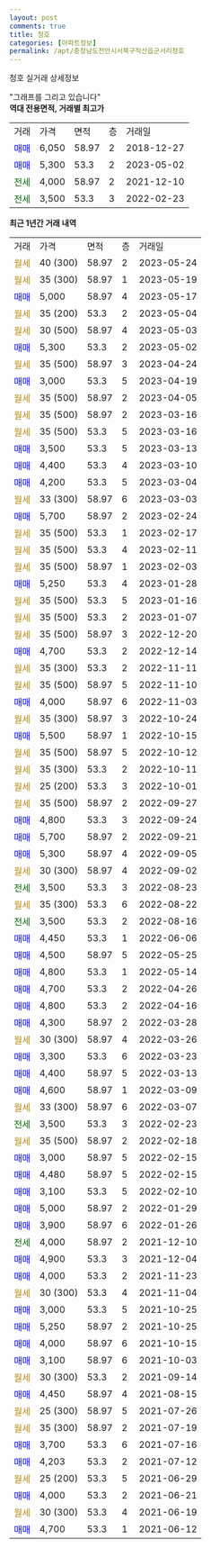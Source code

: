 ```yaml
---
layout: post
comments: true
title: 청호
categories: [아파트정보]
permalink: /apt/충청남도천안시서북구직산읍군서리청호
---
```


청호 실거래 상세정보

<script type="text/javascript">
  google.charts.load('current', {'packages':['line', 'corechart']});
  google.charts.setOnLoadCallback(drawChart);

  function drawChart() {
    var data = new google.visualization.DataTable();
    data.addColumn('date', '거래일');
    data.addColumn('number', "매매");
    data.addColumn('number', "전세");
    data.addColumn('number', "전매");

    data.addRows([[new Date(Date.parse("2023-05-24")), null, null, null], [new Date(Date.parse("2023-05-19")), null, null, null], [new Date(Date.parse("2023-05-17")), 5000, null, null], [new Date(Date.parse("2023-05-04")), null, null, null], [new Date(Date.parse("2023-05-03")), null, null, null], [new Date(Date.parse("2023-05-02")), 5300, null, null], [new Date(Date.parse("2023-04-24")), null, null, null], [new Date(Date.parse("2023-04-19")), 3000, null, null], [new Date(Date.parse("2023-04-05")), null, null, null], [new Date(Date.parse("2023-03-16")), null, null, null], [new Date(Date.parse("2023-03-16")), null, null, null], [new Date(Date.parse("2023-03-13")), 3500, null, null], [new Date(Date.parse("2023-03-10")), 4400, null, null], [new Date(Date.parse("2023-03-04")), 4200, null, null], [new Date(Date.parse("2023-03-03")), null, null, null], [new Date(Date.parse("2023-02-24")), 5700, null, null], [new Date(Date.parse("2023-02-17")), null, null, null], [new Date(Date.parse("2023-02-11")), null, null, null], [new Date(Date.parse("2023-02-03")), null, null, null], [new Date(Date.parse("2023-01-28")), 5250, null, null], [new Date(Date.parse("2023-01-16")), null, null, null], [new Date(Date.parse("2023-01-07")), null, null, null], [new Date(Date.parse("2022-12-20")), null, null, null], [new Date(Date.parse("2022-12-14")), 4700, null, null], [new Date(Date.parse("2022-11-11")), null, null, null], [new Date(Date.parse("2022-11-10")), null, null, null], [new Date(Date.parse("2022-11-03")), 4000, null, null], [new Date(Date.parse("2022-10-24")), null, null, null], [new Date(Date.parse("2022-10-15")), 5500, null, null], [new Date(Date.parse("2022-10-12")), null, null, null], [new Date(Date.parse("2022-10-11")), null, null, null], [new Date(Date.parse("2022-10-01")), null, null, null], [new Date(Date.parse("2022-09-27")), null, null, null], [new Date(Date.parse("2022-09-24")), 4800, null, null], [new Date(Date.parse("2022-09-21")), 5700, null, null], [new Date(Date.parse("2022-09-05")), 5300, null, null], [new Date(Date.parse("2022-09-02")), null, null, null], [new Date(Date.parse("2022-08-23")), null, 3500, null], [new Date(Date.parse("2022-08-22")), null, null, null], [new Date(Date.parse("2022-08-16")), null, 3500, null], [new Date(Date.parse("2022-06-06")), 4450, null, null], [new Date(Date.parse("2022-05-25")), 4500, null, null], [new Date(Date.parse("2022-05-14")), 4800, null, null], [new Date(Date.parse("2022-04-26")), 4700, null, null], [new Date(Date.parse("2022-04-16")), 4800, null, null], [new Date(Date.parse("2022-03-28")), 4300, null, null], [new Date(Date.parse("2022-03-26")), null, null, null], [new Date(Date.parse("2022-03-23")), 3300, null, null], [new Date(Date.parse("2022-03-13")), 4400, null, null], [new Date(Date.parse("2022-03-09")), 4600, null, null], [new Date(Date.parse("2022-03-07")), null, null, null], [new Date(Date.parse("2022-02-23")), null, 3500, null], [new Date(Date.parse("2022-02-18")), null, null, null], [new Date(Date.parse("2022-02-15")), 3000, null, null], [new Date(Date.parse("2022-02-15")), 4480, null, null], [new Date(Date.parse("2022-02-10")), 3100, null, null], [new Date(Date.parse("2022-01-29")), 5000, null, null], [new Date(Date.parse("2022-01-26")), 3900, null, null], [new Date(Date.parse("2021-12-10")), null, 4000, null], [new Date(Date.parse("2021-12-04")), 4900, null, null], [new Date(Date.parse("2021-11-23")), 4000, null, null], [new Date(Date.parse("2021-11-04")), null, null, null], [new Date(Date.parse("2021-10-25")), 3000, null, null], [new Date(Date.parse("2021-10-25")), 5250, null, null], [new Date(Date.parse("2021-10-15")), 4000, null, null], [new Date(Date.parse("2021-10-03")), 3100, null, null], [new Date(Date.parse("2021-09-14")), null, null, null], [new Date(Date.parse("2021-08-15")), 4450, null, null], [new Date(Date.parse("2021-07-26")), null, null, null], [new Date(Date.parse("2021-07-19")), null, null, null], [new Date(Date.parse("2021-07-16")), 3700, null, null], [new Date(Date.parse("2021-07-12")), 4203, null, null], [new Date(Date.parse("2021-06-29")), null, null, null], [new Date(Date.parse("2021-06-21")), 4000, null, null], [new Date(Date.parse("2021-06-19")), null, null, null], [new Date(Date.parse("2021-06-12")), 4700, null, null]]);

    var options = {
      hAxis: {
        format: 'yyyy/MM/dd'
      },    
      lineWidth: 0,
      pointsVisible: true,    
      title: '최근 1년간 유형별 실거래가 분포',
      legend: { position: 'bottom' }
    };

    var formatter = new google.visualization.NumberFormat({pattern:'###,###'} );
    formatter.format(data, 1);
    formatter.format(data, 2);
    
    setTimeout(function() {
        var chart = new google.visualization.LineChart(document.getElementById('columnchart_material'));
        chart.draw(data, (options));
        document.getElementById('loading').style.display = 'none';
    }, 200);
  }
</script>


<div id="loading" style="z-index:20; display: block; margin-left: 0px">"그래프를 그리고 있습니다"</div>
<div id="columnchart_material" style="width: 95%; margin-left: 0px; display: block"></div>
<!-- contents start -->
<b>역대 전용면적, 거래별 최고가</b>
<table class="sortable">
    <tr>
      <td>거래</td>
      <td>가격</td>
      <td>면적</td>
      <td>층</td>
      <td>거래일</td>
    </tr>
        <tr>
          <td><a style="color: blue">매매</a></td>
          <td>6,050</td>
          <td>58.97</td>
          <td>2</td>
          <td>2018-12-27</td>
        </tr>            <tr>
          <td><a style="color: blue">매매</a></td>
          <td>5,300</td>
          <td>53.3</td>
          <td>2</td>
          <td>2023-05-02</td>
        </tr>        
        <tr>
              <td><a style="color: darkgreen">전세</a></td>
              <td>4,000</td>
              <td>58.97</td>
              <td>2</td>
              <td>2021-12-10</td>
            </tr>            <tr>
              <td><a style="color: darkgreen">전세</a></td>
              <td>3,500</td>
              <td>53.3</td>
              <td>3</td>
              <td>2022-02-23</td>
            </tr>        
    
</table>

<b>최근 1년간 거래 내역</b>

<table class="sortable">
    <tr>
      <td>거래</td>
      <td>가격</td>
      <td>면적</td>
      <td>층</td>
      <td>거래일</td>
    </tr>
    <tr>
      <td><a style="color: darkgoldenrod">월세</a></td>
      <td>40 (300)</td>
      <td>58.97</td>
      <td>2</td>
      <td>2023-05-24</td>
    </tr>          <tr>
      <td><a style="color: darkgoldenrod">월세</a></td>
      <td>35 (300)</td>
      <td>58.97</td>
      <td>1</td>
      <td>2023-05-19</td>
    </tr>          <tr>
      <td><a style="color: blue">매매</a></td>
      <td>5,000</td>
      <td>58.97</td>
      <td>4</td>
      <td>2023-05-17</td>
    </tr>          <tr>
      <td><a style="color: darkgoldenrod">월세</a></td>
      <td>35 (200)</td>
      <td>53.3</td>
      <td>2</td>
      <td>2023-05-04</td>
    </tr>          <tr>
      <td><a style="color: darkgoldenrod">월세</a></td>
      <td>30 (500)</td>
      <td>58.97</td>
      <td>4</td>
      <td>2023-05-03</td>
    </tr>          <tr>
      <td><a style="color: blue">매매</a></td>
      <td>5,300</td>
      <td>53.3</td>
      <td>2</td>
      <td>2023-05-02</td>
    </tr>          <tr>
      <td><a style="color: darkgoldenrod">월세</a></td>
      <td>35 (500)</td>
      <td>58.97</td>
      <td>3</td>
      <td>2023-04-24</td>
    </tr>          <tr>
      <td><a style="color: blue">매매</a></td>
      <td>3,000</td>
      <td>53.3</td>
      <td>5</td>
      <td>2023-04-19</td>
    </tr>          <tr>
      <td><a style="color: darkgoldenrod">월세</a></td>
      <td>35 (500)</td>
      <td>58.97</td>
      <td>2</td>
      <td>2023-04-05</td>
    </tr>          <tr>
      <td><a style="color: darkgoldenrod">월세</a></td>
      <td>35 (500)</td>
      <td>58.97</td>
      <td>2</td>
      <td>2023-03-16</td>
    </tr>          <tr>
      <td><a style="color: darkgoldenrod">월세</a></td>
      <td>35 (500)</td>
      <td>53.3</td>
      <td>5</td>
      <td>2023-03-16</td>
    </tr>          <tr>
      <td><a style="color: blue">매매</a></td>
      <td>3,500</td>
      <td>53.3</td>
      <td>5</td>
      <td>2023-03-13</td>
    </tr>          <tr>
      <td><a style="color: blue">매매</a></td>
      <td>4,400</td>
      <td>53.3</td>
      <td>4</td>
      <td>2023-03-10</td>
    </tr>          <tr>
      <td><a style="color: blue">매매</a></td>
      <td>4,200</td>
      <td>53.3</td>
      <td>5</td>
      <td>2023-03-04</td>
    </tr>          <tr>
      <td><a style="color: darkgoldenrod">월세</a></td>
      <td>33 (300)</td>
      <td>58.97</td>
      <td>6</td>
      <td>2023-03-03</td>
    </tr>          <tr>
      <td><a style="color: blue">매매</a></td>
      <td>5,700</td>
      <td>58.97</td>
      <td>2</td>
      <td>2023-02-24</td>
    </tr>          <tr>
      <td><a style="color: darkgoldenrod">월세</a></td>
      <td>35 (500)</td>
      <td>53.3</td>
      <td>1</td>
      <td>2023-02-17</td>
    </tr>          <tr>
      <td><a style="color: darkgoldenrod">월세</a></td>
      <td>35 (500)</td>
      <td>53.3</td>
      <td>4</td>
      <td>2023-02-11</td>
    </tr>          <tr>
      <td><a style="color: darkgoldenrod">월세</a></td>
      <td>35 (500)</td>
      <td>58.97</td>
      <td>1</td>
      <td>2023-02-03</td>
    </tr>          <tr>
      <td><a style="color: blue">매매</a></td>
      <td>5,250</td>
      <td>53.3</td>
      <td>4</td>
      <td>2023-01-28</td>
    </tr>          <tr>
      <td><a style="color: darkgoldenrod">월세</a></td>
      <td>35 (500)</td>
      <td>53.3</td>
      <td>5</td>
      <td>2023-01-16</td>
    </tr>          <tr>
      <td><a style="color: darkgoldenrod">월세</a></td>
      <td>35 (500)</td>
      <td>53.3</td>
      <td>2</td>
      <td>2023-01-07</td>
    </tr>          <tr>
      <td><a style="color: darkgoldenrod">월세</a></td>
      <td>35 (500)</td>
      <td>58.97</td>
      <td>3</td>
      <td>2022-12-20</td>
    </tr>          <tr>
      <td><a style="color: blue">매매</a></td>
      <td>4,700</td>
      <td>53.3</td>
      <td>2</td>
      <td>2022-12-14</td>
    </tr>          <tr>
      <td><a style="color: darkgoldenrod">월세</a></td>
      <td>35 (300)</td>
      <td>53.3</td>
      <td>2</td>
      <td>2022-11-11</td>
    </tr>          <tr>
      <td><a style="color: darkgoldenrod">월세</a></td>
      <td>35 (500)</td>
      <td>58.97</td>
      <td>5</td>
      <td>2022-11-10</td>
    </tr>          <tr>
      <td><a style="color: blue">매매</a></td>
      <td>4,000</td>
      <td>58.97</td>
      <td>6</td>
      <td>2022-11-03</td>
    </tr>          <tr>
      <td><a style="color: darkgoldenrod">월세</a></td>
      <td>35 (300)</td>
      <td>58.97</td>
      <td>3</td>
      <td>2022-10-24</td>
    </tr>          <tr>
      <td><a style="color: blue">매매</a></td>
      <td>5,500</td>
      <td>58.97</td>
      <td>1</td>
      <td>2022-10-15</td>
    </tr>          <tr>
      <td><a style="color: darkgoldenrod">월세</a></td>
      <td>35 (500)</td>
      <td>58.97</td>
      <td>5</td>
      <td>2022-10-12</td>
    </tr>          <tr>
      <td><a style="color: darkgoldenrod">월세</a></td>
      <td>35 (300)</td>
      <td>53.3</td>
      <td>2</td>
      <td>2022-10-11</td>
    </tr>          <tr>
      <td><a style="color: darkgoldenrod">월세</a></td>
      <td>25 (200)</td>
      <td>53.3</td>
      <td>3</td>
      <td>2022-10-01</td>
    </tr>          <tr>
      <td><a style="color: darkgoldenrod">월세</a></td>
      <td>35 (500)</td>
      <td>58.97</td>
      <td>2</td>
      <td>2022-09-27</td>
    </tr>          <tr>
      <td><a style="color: blue">매매</a></td>
      <td>4,800</td>
      <td>53.3</td>
      <td>3</td>
      <td>2022-09-24</td>
    </tr>          <tr>
      <td><a style="color: blue">매매</a></td>
      <td>5,700</td>
      <td>58.97</td>
      <td>2</td>
      <td>2022-09-21</td>
    </tr>          <tr>
      <td><a style="color: blue">매매</a></td>
      <td>5,300</td>
      <td>58.97</td>
      <td>4</td>
      <td>2022-09-05</td>
    </tr>          <tr>
      <td><a style="color: darkgoldenrod">월세</a></td>
      <td>30 (300)</td>
      <td>58.97</td>
      <td>4</td>
      <td>2022-09-02</td>
    </tr>          <tr>
      <td><a style="color: darkgreen">전세</a></td>
      <td>3,500</td>
      <td>53.3</td>
      <td>3</td>
      <td>2022-08-23</td>
    </tr>          <tr>
      <td><a style="color: darkgoldenrod">월세</a></td>
      <td>35 (300)</td>
      <td>53.3</td>
      <td>6</td>
      <td>2022-08-22</td>
    </tr>          <tr>
      <td><a style="color: darkgreen">전세</a></td>
      <td>3,500</td>
      <td>53.3</td>
      <td>2</td>
      <td>2022-08-16</td>
    </tr>          <tr>
      <td><a style="color: blue">매매</a></td>
      <td>4,450</td>
      <td>53.3</td>
      <td>1</td>
      <td>2022-06-06</td>
    </tr>          <tr>
      <td><a style="color: blue">매매</a></td>
      <td>4,500</td>
      <td>58.97</td>
      <td>5</td>
      <td>2022-05-25</td>
    </tr>          <tr>
      <td><a style="color: blue">매매</a></td>
      <td>4,800</td>
      <td>53.3</td>
      <td>1</td>
      <td>2022-05-14</td>
    </tr>          <tr>
      <td><a style="color: blue">매매</a></td>
      <td>4,700</td>
      <td>53.3</td>
      <td>2</td>
      <td>2022-04-26</td>
    </tr>          <tr>
      <td><a style="color: blue">매매</a></td>
      <td>4,800</td>
      <td>53.3</td>
      <td>2</td>
      <td>2022-04-16</td>
    </tr>          <tr>
      <td><a style="color: blue">매매</a></td>
      <td>4,300</td>
      <td>58.97</td>
      <td>2</td>
      <td>2022-03-28</td>
    </tr>          <tr>
      <td><a style="color: darkgoldenrod">월세</a></td>
      <td>30 (300)</td>
      <td>58.97</td>
      <td>4</td>
      <td>2022-03-26</td>
    </tr>          <tr>
      <td><a style="color: blue">매매</a></td>
      <td>3,300</td>
      <td>53.3</td>
      <td>6</td>
      <td>2022-03-23</td>
    </tr>          <tr>
      <td><a style="color: blue">매매</a></td>
      <td>4,400</td>
      <td>58.97</td>
      <td>5</td>
      <td>2022-03-13</td>
    </tr>          <tr>
      <td><a style="color: blue">매매</a></td>
      <td>4,600</td>
      <td>58.97</td>
      <td>1</td>
      <td>2022-03-09</td>
    </tr>          <tr>
      <td><a style="color: darkgoldenrod">월세</a></td>
      <td>33 (300)</td>
      <td>58.97</td>
      <td>6</td>
      <td>2022-03-07</td>
    </tr>          <tr>
      <td><a style="color: darkgreen">전세</a></td>
      <td>3,500</td>
      <td>53.3</td>
      <td>3</td>
      <td>2022-02-23</td>
    </tr>          <tr>
      <td><a style="color: darkgoldenrod">월세</a></td>
      <td>35 (500)</td>
      <td>58.97</td>
      <td>2</td>
      <td>2022-02-18</td>
    </tr>          <tr>
      <td><a style="color: blue">매매</a></td>
      <td>3,000</td>
      <td>58.97</td>
      <td>5</td>
      <td>2022-02-15</td>
    </tr>          <tr>
      <td><a style="color: blue">매매</a></td>
      <td>4,480</td>
      <td>58.97</td>
      <td>5</td>
      <td>2022-02-15</td>
    </tr>          <tr>
      <td><a style="color: blue">매매</a></td>
      <td>3,100</td>
      <td>53.3</td>
      <td>5</td>
      <td>2022-02-10</td>
    </tr>          <tr>
      <td><a style="color: blue">매매</a></td>
      <td>5,000</td>
      <td>58.97</td>
      <td>2</td>
      <td>2022-01-29</td>
    </tr>          <tr>
      <td><a style="color: blue">매매</a></td>
      <td>3,900</td>
      <td>58.97</td>
      <td>6</td>
      <td>2022-01-26</td>
    </tr>          <tr>
      <td><a style="color: darkgreen">전세</a></td>
      <td>4,000</td>
      <td>58.97</td>
      <td>2</td>
      <td>2021-12-10</td>
    </tr>          <tr>
      <td><a style="color: blue">매매</a></td>
      <td>4,900</td>
      <td>53.3</td>
      <td>3</td>
      <td>2021-12-04</td>
    </tr>          <tr>
      <td><a style="color: blue">매매</a></td>
      <td>4,000</td>
      <td>53.3</td>
      <td>2</td>
      <td>2021-11-23</td>
    </tr>          <tr>
      <td><a style="color: darkgoldenrod">월세</a></td>
      <td>30 (300)</td>
      <td>53.3</td>
      <td>4</td>
      <td>2021-11-04</td>
    </tr>          <tr>
      <td><a style="color: blue">매매</a></td>
      <td>3,000</td>
      <td>53.3</td>
      <td>5</td>
      <td>2021-10-25</td>
    </tr>          <tr>
      <td><a style="color: blue">매매</a></td>
      <td>5,250</td>
      <td>58.97</td>
      <td>2</td>
      <td>2021-10-25</td>
    </tr>          <tr>
      <td><a style="color: blue">매매</a></td>
      <td>4,000</td>
      <td>58.97</td>
      <td>6</td>
      <td>2021-10-15</td>
    </tr>          <tr>
      <td><a style="color: blue">매매</a></td>
      <td>3,100</td>
      <td>58.97</td>
      <td>6</td>
      <td>2021-10-03</td>
    </tr>          <tr>
      <td><a style="color: darkgoldenrod">월세</a></td>
      <td>30 (300)</td>
      <td>53.3</td>
      <td>2</td>
      <td>2021-09-14</td>
    </tr>          <tr>
      <td><a style="color: blue">매매</a></td>
      <td>4,450</td>
      <td>58.97</td>
      <td>4</td>
      <td>2021-08-15</td>
    </tr>          <tr>
      <td><a style="color: darkgoldenrod">월세</a></td>
      <td>25 (300)</td>
      <td>58.97</td>
      <td>5</td>
      <td>2021-07-26</td>
    </tr>          <tr>
      <td><a style="color: darkgoldenrod">월세</a></td>
      <td>35 (300)</td>
      <td>58.97</td>
      <td>2</td>
      <td>2021-07-19</td>
    </tr>          <tr>
      <td><a style="color: blue">매매</a></td>
      <td>3,700</td>
      <td>53.3</td>
      <td>6</td>
      <td>2021-07-16</td>
    </tr>          <tr>
      <td><a style="color: blue">매매</a></td>
      <td>4,203</td>
      <td>53.3</td>
      <td>2</td>
      <td>2021-07-12</td>
    </tr>          <tr>
      <td><a style="color: darkgoldenrod">월세</a></td>
      <td>25 (200)</td>
      <td>53.3</td>
      <td>5</td>
      <td>2021-06-29</td>
    </tr>          <tr>
      <td><a style="color: blue">매매</a></td>
      <td>4,000</td>
      <td>53.3</td>
      <td>2</td>
      <td>2021-06-21</td>
    </tr>          <tr>
      <td><a style="color: darkgoldenrod">월세</a></td>
      <td>30 (300)</td>
      <td>53.3</td>
      <td>4</td>
      <td>2021-06-19</td>
    </tr>          <tr>
      <td><a style="color: blue">매매</a></td>
      <td>4,700</td>
      <td>53.3</td>
      <td>1</td>
      <td>2021-06-12</td>
    </tr>      </table>
<!-- contents end -->    

